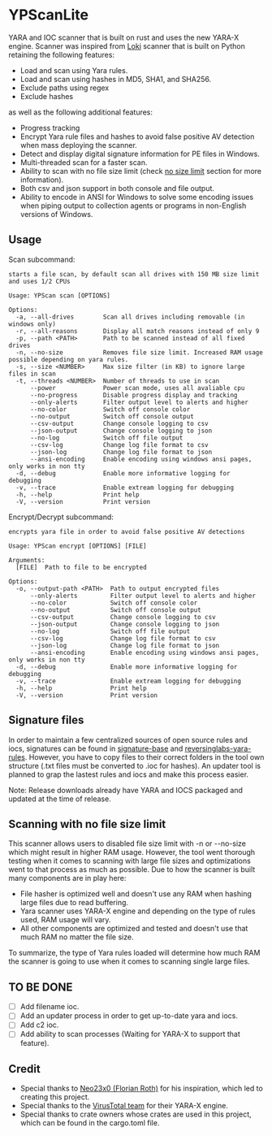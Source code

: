 # YPScanLite

YARA and IOC scanner that is built on rust and uses the new YARA-X engine. Scanner was inspired from [Loki](https://github.com/Neo23x0/Loki) scanner that is built on Python retaining the following features:

* Load and scan using Yara rules.
* Load and scan using hashes in MD5, SHA1, and SHA256.
* Exclude paths using regex
* Exclude hashes

as well as the following additional features:

* Progress tracking
* Encrypt Yara rule files and hashes to avoid false positive AV detection when mass deploying the scanner.
* Detect and display digital signature information for PE files in Windows.
* Multi-threaded scan for a faster scan.
* Ability to scan with no file size limit (check [no size limit](#Scanning-with-no-file-size-limit) section for more information).
* Both csv and json support in both console and file output.
* Ability to encode in ANSI for Windows to solve some encoding issues when piping output to collection agents or programs in non-English versions of Windows.

## Usage

Scan subcommand:

    starts a file scan, by default scan all drives with 150 MB size limit and uses 1/2 CPUs

    Usage: YPScan scan [OPTIONS]

    Options:
      -a, --all-drives        Scan all drives including removable (in windows only)
      -r, --all-reasons       Display all match reasons instead of only 9
      -p, --path <PATH>       Path to be scanned instead of all fixed drives
      -n, --no-size           Removes file size limit. Increased RAM usage possible depending on yara rules.
      -s, --size <NUMBER>     Max size filter (in KB) to ignore large files in scan
      -t, --threads <NUMBER>  Number of threads to use in scan
          --power             Power scan mode, uses all avaliable cpu
          --no-progress       Disable progress display and tracking
          --only-alerts       Filter output level to alerts and higher
          --no-color          Switch off console color
          --no-output         Switch off console output
          --csv-output        Change console logging to csv
          --json-output       Change console logging to json
          --no-log            Switch off file output
          --csv-log           Change log file format to csv
          --json-log          Change log file format to json
          --ansi-encoding     Enable encoding using windows ansi pages, only works in non tty
      -d, --debug             Enable more informative logging for debugging
      -v, --trace             Enable extream logging for debugging
      -h, --help              Print help
      -V, --version           Print version

Encrypt/Decrypt subcommand:

    encrypts yara file in order to avoid false positive AV detections

    Usage: YPScan encrypt [OPTIONS] [FILE]

    Arguments:
      [FILE]  Path to file to be encrypted

    Options:
      -o, --output-path <PATH>  Path to output encrypted files
          --only-alerts         Filter output level to alerts and higher
          --no-color            Switch off console color
          --no-output           Switch off console output
          --csv-output          Change console logging to csv
          --json-output         Change console logging to json
          --no-log              Switch off file output
          --csv-log             Change log file format to csv
          --json-log            Change log file format to json
          --ansi-encoding       Enable encoding using windows ansi pages, only works in non tty
      -d, --debug               Enable more informative logging for debugging
      -v, --trace               Enable extream logging for debugging
      -h, --help                Print help
      -V, --version             Print version

## Signature files

In order to maintain a few centralized sources of open source rules and iocs, signatures can be found in [signature-base](https://github.com/Neo23x0/signature-base) and [reversinglabs-yara-rules](https://github.com/reversinglabs/reversinglabs-yara-rules). However, you have to copy files to their correct folders in the tool own structure (.txt files must be converted to .ioc for hashes). An updater tool is planned to grap the lastest rules and iocs and make this process easier.

Note: Release downloads already have YARA and IOCS packaged and updated at the time of release.

## Scanning with no file size limit

This scanner allows users to disabled file size limit with -n or --no-size which might result in higher RAM usage. However, the tool went thorough testing when it comes to scanning with large file sizes and optimizations went to that process as much as possible.
Due to how the scanner is built many components are in play here:

* File hasher is optimized well and doesn't use any RAM when hashing large files due to read buffering.
* Yara scanner uses YARA-X engine and depending on the type of rules used, RAM usage will vary.
* All other components are optimized and tested and doesn't use that much RAM no matter the file size.

To summarize, the type of Yara rules loaded will determine how much RAM the scanner is going to use when it comes to scanning single large files.

## TO BE DONE

- [ ] Add filename ioc.
- [ ] Add an updater process in order to get up-to-date yara and iocs.
- [ ] Add c2 ioc.
- [ ] Add ability to scan processes (Waiting for YARA-X to support that feature).

## Credit

+ Special thanks to [Neo23x0 (Florian Roth)](https://github.com/Neo23x0) for his inspiration, which led to creating this project.
+ Special thanks to the [VirusTotal team](https://github.com/VirusTotal) for their YARA-X engine.
+ Special thanks to crate owners whose crates are used in this project, which can be found in the cargo.toml file.